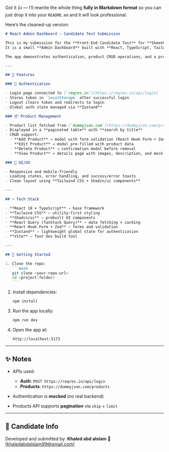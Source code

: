 Got it 👍 — I’ll rewrite the whole thing **fully in Markdown format** so you can just drop it into your `README.md` and it will look professional.

Here’s the cleaned-up version:

````markdown
# React Admin Dashboard – Candidate Test Submission

This is my submission for the **Front-End Candidate Test** for **SheenValue L.L.C.**  
It is a small **Admin Dashboard** built with **React, TypeScript, Tailwind CSS, React Query, and Zustand**.

The app demonstrates authentication, product CRUD operations, and a product details page using **public APIs**.

---

## 📖 Features

### 🔐 Authentication

- Login page connected to [`reqres.in`](https://reqres.in/api/login)
- Stores token in `localStorage` after successful login
- Logout clears token and redirects to login
- Global auth state managed via **Zustand**

### 📦 Product Management

- Product list fetched from [`dummyjson.com`](https://dummyjson.com/products)
- Displayed in a **paginated table** with **search by title**
- CRUD support:
  - **Add Product** → modal with form validation (React Hook Form + Zod)
  - **Edit Product** → modal pre-filled with product data
  - **Delete Product** → confirmation modal before removal
  - **View Product** → details page with images, description, and mock reviews

### 🎨 UI/UX

- Responsive and mobile-friendly
- Loading states, error handling, and success/error toasts
- Clean layout using **Tailwind CSS + Shadcn/ui components**

---

## ⚡ Tech Stack

- **React 18 + TypeScript** – base framework
- **Tailwind CSS** – utility-first styling
- **Shadcn/ui** – prebuilt UI components
- **React Query (TanStack Query)** – data fetching + caching
- **React Hook Form + Zod** – forms and validation
- **Zustand** – lightweight global state for authentication
- **Vite** – fast dev build tool

---

## 🚀 Getting Started

1. Clone the repo:
   ```bash
   git clone <your-repo-url>
   cd <project-folder>
   ```
````

2. Install dependencies:

   ```bash
   npm install
   ```

3. Run the app locally:

   ```bash
   npm run dev
   ```

4. Open the app at:

   ```
   http://localhost:5173
   ```

---

## ✨ Notes

- APIs used:

  - **Auth**: `POST https://reqres.in/api/login`
  - **Products**: `https://dummyjson.com/products`

- Authentication is **mocked** (no real backend)
- Products API supports **pagination** via `skip` + `limit`

---

## 📩 Candidate Info

Developed and submitted by:
**Khaled abd alslam**
📧 \[[khaledabdalslam99@gmail.com](mailto:your.email@example.com)]
